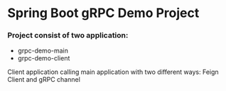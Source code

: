 # Spring Boot gRPC Demo Project

### Project consist of two application:

* grpc-demo-main
* grpc-demo-client

Client application calling main application with two different ways: Feign Client and gRPC channel



